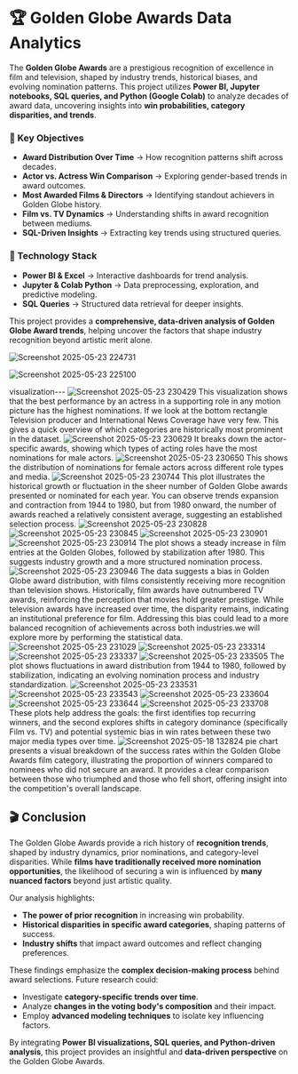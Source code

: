 # 🏆 Golden Globe Awards Data Analytics

The **Golden Globe Awards** are a prestigious recognition of excellence in film and television, shaped by industry trends, historical biases, and evolving nomination patterns. This project utilizes **Power BI, Jupyter notebooks, SQL queries, and Python (Google Colab)** to analyze decades of award data, uncovering insights into **win probabilities, category disparities, and trends**.

### **📌 Key Objectives**
- **Award Distribution Over Time** → How recognition patterns shift across decades.
- **Actor vs. Actress Win Comparison** → Exploring gender-based trends in award outcomes.
- **Most Awarded Films & Directors** → Identifying standout achievers in Golden Globe history.
- **Film vs. TV Dynamics** → Understanding shifts in award recognition between mediums.
- **SQL-Driven Insights** → Extracting key trends using structured queries.

### **📌 Technology Stack**
- **Power BI & Excel** → Interactive dashboards for trend analysis.
- **Jupyter & Colab Python** → Data preprocessing, exploration, and predictive modeling.
- **SQL Queries** → Structured data retrieval for deeper insights.

This project provides a **comprehensive, data-driven analysis of Golden Globe Award trends**, helping uncover the factors that shape industry recognition beyond artistic merit alone.



![Screenshot 2025-05-23 224731](https://github.com/user-attachments/assets/f01870df-14bb-4c39-96c7-eac5f013dcba)

![Screenshot 2025-05-23 225100](https://github.com/user-attachments/assets/b399e353-4ac1-4d5c-ad58-f9b874129e4f)

visualization---
![Screenshot 2025-05-23 230429](https://github.com/user-attachments/assets/92ea2f2c-9c36-4eb8-b32c-50abe8b3b8eb)
  This visualization shows that the best performance by an actress in a supporting role in any motion picture has the highest nominations. If we look at the bottom rectangle Television producer and International News Coverage have very few. This gives a quick overview of which categories are historically most prominent in the dataset.
![Screenshot 2025-05-23 230629](https://github.com/user-attachments/assets/de9b808b-94a9-47a9-993a-e40342ac9fb8)
  It breaks down the actor-specific awards, showing which types of acting roles  have the most nominations for male actors.
![Screenshot 2025-05-23 230650](https://github.com/user-attachments/assets/4c6a285c-84aa-405d-83c0-8533ae82c15e)
  This shows the distribution of nominations for female actors across different role types and media.
![Screenshot 2025-05-23 230744](https://github.com/user-attachments/assets/9560b25c-1c66-4313-8619-7388b8a12a8b)
  This plot illustrates the historical growth or fluctuation in the sheer number of Golden Globe awards presented or nominated for each year. You can observe trends expansion and contraction from 1944 to 1980, but from 1980 onward, the number of awards reached a relatively consistent average, suggesting an established selection process.
![Screenshot 2025-05-23 230828](https://github.com/user-attachments/assets/0544165e-a8b2-4126-bf15-1a9ab4c0066a)
![Screenshot 2025-05-23 230845](https://github.com/user-attachments/assets/d2a37044-16bc-44d4-969a-18f29f0903b9)
![Screenshot 2025-05-23 230901](https://github.com/user-attachments/assets/292ca6a8-7f06-468e-b5e5-b96fd4761d5a)
![Screenshot 2025-05-23 230914](https://github.com/user-attachments/assets/b6b612d2-8ae1-42b5-9d31-c6e9d96ba058)
 The plot shows a steady increase in film entries at the Golden Globes, followed by stabilization after 1980. This suggests industry growth and a more structured nomination process.
![Screenshot 2025-05-23 230946](https://github.com/user-attachments/assets/f2249411-ebcf-4bf8-b337-cae585732f58)
The data suggests a bias in Golden Globe award distribution, with films consistently receiving more recognition than television shows. Historically, film awards have outnumbered TV awards, reinforcing the perception that movies hold greater prestige. While television awards have increased over time, the disparity remains, indicating an institutional preference for film. Addressing this bias could lead to a more balanced recognition of achievements across both industries.we will explore more by performing the statistical data.
![Screenshot 2025-05-23 231029](https://github.com/user-attachments/assets/b7a0bc7e-0fd5-48c4-bde3-9950905f52f4)
![Screenshot 2025-05-23 233314](https://github.com/user-attachments/assets/5b67362a-defe-4a13-8098-8722513aecc1)
![Screenshot 2025-05-23 233337](https://github.com/user-attachments/assets/96cd0c7b-7988-48f0-8e9b-03e0f2eea963)
![Screenshot 2025-05-23 233505](https://github.com/user-attachments/assets/63c533a1-ff11-46fd-aebf-b3ef32e10969)
  The plot shows fluctuations in award distribution from 1944 to 1980, followed by stabilization, indicating an evolving nomination process and industry standardization.
![Screenshot 2025-05-23 233531](https://github.com/user-attachments/assets/a6d8c34d-b1cf-4374-8add-12400db1b258)
![Screenshot 2025-05-23 233543](https://github.com/user-attachments/assets/71dea238-4e73-4102-b8ae-b19fe79da656)
![Screenshot 2025-05-23 233604](https://github.com/user-attachments/assets/9ada15a6-a7d0-4646-b386-9a5e122c5d59)
![Screenshot 2025-05-23 233644](https://github.com/user-attachments/assets/7325b3bb-8e10-43f5-8969-15678a7a3919)
![Screenshot 2025-05-23 233708](https://github.com/user-attachments/assets/f37f64e5-2508-4db9-8b75-05adbafcf54e)
These plots help address the goals: the first identifies top recurring winners, and the second explores shifts in category dominance (specifically Film vs. TV) and potential systemic bias in win rates between these two major media types over time.
![Screenshot 2025-05-18 132824](https://github.com/user-attachments/assets/5702a4cd-1d28-42e8-a46c-6f7745c3cab2)
   pie chart presents a visual breakdown of the success rates within the Golden Globe Awards film category, illustrating the proportion of winners compared to nominees who did not secure an award. It provides a clear comparison between those who triumphed and those who fell short, offering insight into the competition's overall landscape.


   ## 🎬 Conclusion

The Golden Globe Awards provide a rich history of **recognition trends**, shaped by industry dynamics, prior nominations, and category-level disparities. While **films have traditionally received more nomination opportunities**, the likelihood of securing a win is influenced by **many nuanced factors** beyond just artistic quality.

Our analysis highlights:
- **The power of prior recognition** in increasing win probability.
- **Historical disparities in specific award categories**, shaping patterns of success.
- **Industry shifts** that impact award outcomes and reflect changing preferences.

These findings emphasize the **complex decision-making process** behind award selections. Future research could:
- Investigate **category-specific trends over time**.
- Analyze **changes in the voting body's composition** and their impact.
- Employ **advanced modeling techniques** to isolate key influencing factors.

By integrating **Power BI visualizations, SQL queries, and Python-driven analysis**, this project provides an insightful and **data-driven perspective** on the Golden Globe Awards.


  

